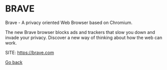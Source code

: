 # BRAVE

 Brave - A privacy oriented Web Browser based on Chromium.
 
 The new Brave browser blocks ads and trackers that slow 
 you down and invade your privacy.
 Discover a new way of thinking about how the web can work.
 
 SITE: https://brave.com

 [Go back](https://portable-linux-apps.github.io/apps.html)
